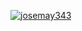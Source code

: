 [![josemay343](https://circleci.com/gh/josemay343/udacity-capstone-devops-aws.svg?style=svg)](https://app.circleci.com/pipelines/github/josemay343/udacity-capstone-devops-aws)